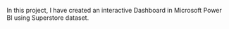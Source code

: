 In this project, I have created an interactive Dashboard in Microsoft Power BI using Superstore dataset.
